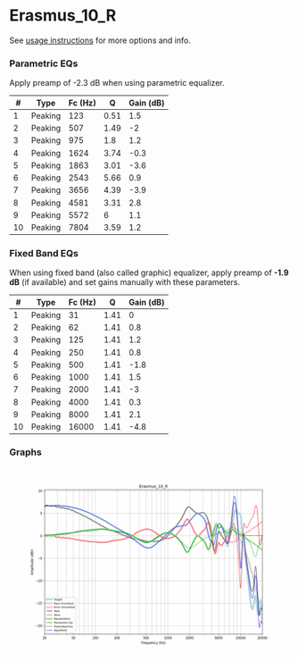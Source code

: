 # Erasmus_10_R
See [usage instructions](https://github.com/jaakkopasanen/AutoEq#usage) for more options and info.

### Parametric EQs
Apply preamp of -2.3 dB when using parametric equalizer.

|   # | Type    |   Fc (Hz) |    Q |   Gain (dB) |
|-----|---------|-----------|------|-------------|
|   1 | Peaking |       123 | 0.51 |         1.5 |
|   2 | Peaking |       507 | 1.49 |        -2   |
|   3 | Peaking |       975 | 1.8  |         1.2 |
|   4 | Peaking |      1624 | 3.74 |        -0.3 |
|   5 | Peaking |      1863 | 3.01 |        -3.6 |
|   6 | Peaking |      2543 | 5.66 |         0.9 |
|   7 | Peaking |      3656 | 4.39 |        -3.9 |
|   8 | Peaking |      4581 | 3.31 |         2.8 |
|   9 | Peaking |      5572 | 6    |         1.1 |
|  10 | Peaking |      7804 | 3.59 |         1.2 |

### Fixed Band EQs
When using fixed band (also called graphic) equalizer, apply preamp of **-1.9 dB** (if available) and set gains manually with these parameters.

|   # | Type    |   Fc (Hz) |    Q |   Gain (dB) |
|-----|---------|-----------|------|-------------|
|   1 | Peaking |        31 | 1.41 |         0   |
|   2 | Peaking |        62 | 1.41 |         0.8 |
|   3 | Peaking |       125 | 1.41 |         1.2 |
|   4 | Peaking |       250 | 1.41 |         0.8 |
|   5 | Peaking |       500 | 1.41 |        -1.8 |
|   6 | Peaking |      1000 | 1.41 |         1.5 |
|   7 | Peaking |      2000 | 1.41 |        -3   |
|   8 | Peaking |      4000 | 1.41 |         0.3 |
|   9 | Peaking |      8000 | 1.41 |         2.1 |
|  10 | Peaking |     16000 | 1.41 |        -4.8 |

### Graphs
![](./Erasmus_10_R.png)
